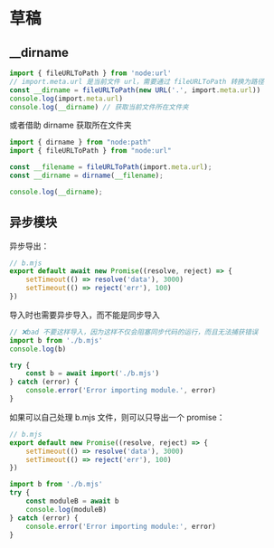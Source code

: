 # 草稿

## __dirname

```ts
import { fileURLToPath } from 'node:url'
// import.meta.url 是当前文件 url，需要通过 fileURLToPath 转换为路径
const __dirname = fileURLToPath(new URL('.', import.meta.url))
console.log(import.meta.url)
console.log(__dirname) // 获取当前文件所在文件夹
```

或者借助 dirname 获取所在文件夹

```ts
import { dirname } from "node:path"
import { fileURLToPath } from "node:url"

const __filename = fileURLToPath(import.meta.url);
const __dirname = dirname(__filename);

console.log(__dirname);
```

## 异步模块

异步导出：

```js
// b.mjs
export default await new Promise((resolve, reject) => {
    setTimeout(() => resolve('data'), 3000)
    setTimeout(() => reject('err'), 100)
})
```

导入时也需要异步导入，而不能是同步导入

```js
// ❌bad 不要这样导入，因为这样不仅会阻塞同步代码的运行，而且无法捕获错误
import b from './b.mjs'
console.log(b)
```

```js
try {
    const b = await import('./b.mjs')
} catch (error) {
    console.error('Error importing module.', error)
}
```

如果可以自己处理 b.mjs 文件，则可以只导出一个 promise：

```js
// b.mjs
export default new Promise((resolve, reject) => {
    setTimeout(() => resolve('data'), 3000)
    setTimeout(() => reject('err'), 100)
})
```

```js
import b from './b.mjs'
try {
    const moduleB = await b
    console.log(moduleB)
} catch (error) {
    console.error('Error importing module:', error)
}
```
